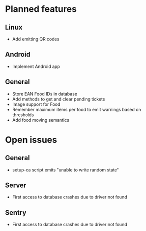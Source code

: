 # Planned features

## Linux
* Add emitting QR codes 

## Android
* Implement Android app

## General
* Store EAN Food IDs in database
* Add methods to get and clear pending tickets
* Image support for Food
* Remember maximum items per food to emit warnings based on thresholds
* Add food moving semantics

# Open issues 

## General
* setup-ca script emits "unable to write random state"

## Server
* First access to database crashes due to driver not found

## Sentry
* First access to database crashes due to driver not found
